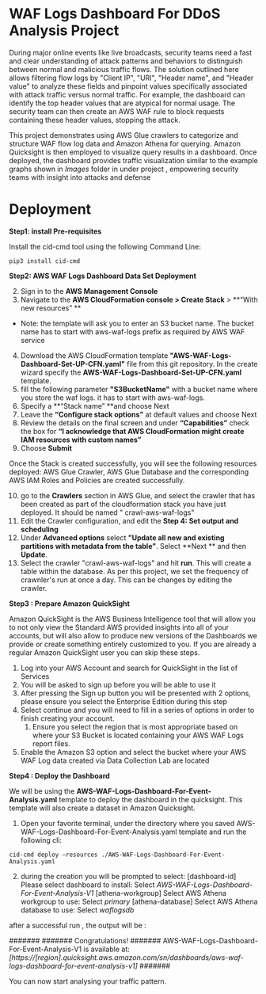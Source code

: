 # WAF Logs Dashboard For DDoS Analysis Project

During major online events like live broadcasts, security teams need a fast and clear understanding of attack patterns and behaviors to distinguish between normal and malicious traffic flows. The solution outlined here allows filtering flow logs by "Client IP", "URI", "Header name", and "Header value" to analyze these fields and pinpoint values specifically associated with attack traffic versus normal traffic. For example, the dashboard can identify the top header values that are atypical for normal usage. The security team can then create an AWS WAF rule to block requests containing these header values, stopping the attack.
 
This project demonstrates using AWS Glue crawlers to categorize and structure WAF flow log data and Amazon Athena for querying. Amazon Quicksight is then employed to visualize query results in a dashboard. Once deployed, the dashboard provides traffic visualization similar to the example graphs shown in _Images_ folder in under project , empowering security teams with insight into attacks and defense

# Deployment
**Step1: install Pre-requisites**

 Install the cid-cmd tool using the following Command Line: 
    
`pip3 install cid-cmd`

**Step2: AWS WAF Logs Dashboard Data Set Deployment**

2. Sign in to the **AWS Management Console**
3. Navigate to the **AWS CloudFormation **console >** Create Stack** > **“With new resources” **

* Note: the template will ask you to enter an S3 bucket name. The bucket name has to start with aws-waf-logs prefix as required by AWS WAF service 

4. Download the AWS CloudFormation template **"AWS-WAF-Logs-Dashboard-Set-UP-CFN.yaml"** file from this git repository. In the create wizard specify the **AWS-WAF-Logs-Dashboard-Set-UP-CFN.yaml**  template.
5. fill the following parameter **"S3BucketName"** with a bucket name where you store the waf logs. it has to start with aws-waf-logs.
6. Specify a **“Stack name” **and choose Next
7. Leave the **“Configure stack options”** at default values and choose Next
8. Review the details on the final screen and under **“Capabilities”** check the box for **“I acknowledge that AWS CloudFormation might create IAM resources with custom names”**
9. Choose **Submit**

Once the Stack is created successfully, you will see the following resources deployed:
AWS Glue Crawler, AWS Glue Database and the corresponding AWS IAM Roles and Policies are created successfully.

10. go to the **Crawlers**  section in AWS Glue, and select the crawler that has been created as part of the cloudformation stack you have just deployed. It should be named " crawl-aws-waf-logs"
11. Edit the Crawler configuration, and edit the **Step 4: Set output and scheduling**
12. Under **Advanced options** select **"Update all new and existing partitions with metadata from the table"**. Select **Next ** and then **Update**.
13. Select the crawler "crawl-aws-waf-logs" and hit **run**. This will create a table within the database. As per this project, we set the frequency of crawnler's run at once a day. This can be changes by editing the crawler.


**Step3 : Prepare Amazon QuickSight**

 Amazon QuickSight is the AWS Business Intelligence tool that will allow you to not only view the Standard AWS provided insights into all of your accounts, but will also allow to produce new versions of the Dashboards we provide or create something entirely customized to you. If you are already a regular Amazon QuickSight user you can skip these steps. 

1. Log into your AWS Account and search for QuickSight in the list of Services
2. You will be asked to sign up before you will be able to use it
3. After pressing the Sign up button you will be presented with 2 options, please ensure you select the Enterprise Edition during this step
4. Select continue and you will need to fill in a series of options in order to finish creating your account.
    1. Ensure you select the region that is most appropriate based on where your S3 Bucket is located containing your AWS WAF Logs  report files.
5. Enable the Amazon S3 option and select the bucket where your AWS WAF Log data created via Data Collection Lab are located 

**Step4 : Deploy the Dashboard**


We will be using the **AWS-WAF-Logs-Dashboard-For-Event-Analysis.yaml** template to deploy the dashboard in the quicksight. This template will also create a dataset in Amazon Quicksight.

1. Open your favorite terminal, under the directory where you saved AWS-WAF-Logs-Dashboard-For-Event-Analysis.yaml template and run the following cli:

`cid-cmd deploy —resources ./AWS-WAF-Logs-Dashboard-For-Event-Analysis.yaml`

2. during the creation you will be prompted to select: 
[dashboard-id] Please select dashboard to install: 
Select  _AWS-WAF-Logs-Dashboard-For-Event-Analysis-V1_
[athena-workgroup] Select AWS Athena workgroup to use:
Select _primary_
[athena-database] Select AWS Athena database to use: 
Select _waflogsdb_


after a successful run , the output will be :

#######
####### Congratulations!
####### AWS-WAF-Logs-Dashboard-For-Event-Analysis-V1 is available at: _[https://[region].quicksight.aws.amazon.com/sn/dashboards/aws-waf-logs-dashboard-for-event-analysis-v1]_
#######

You can now start analysing your traffic pattern.








